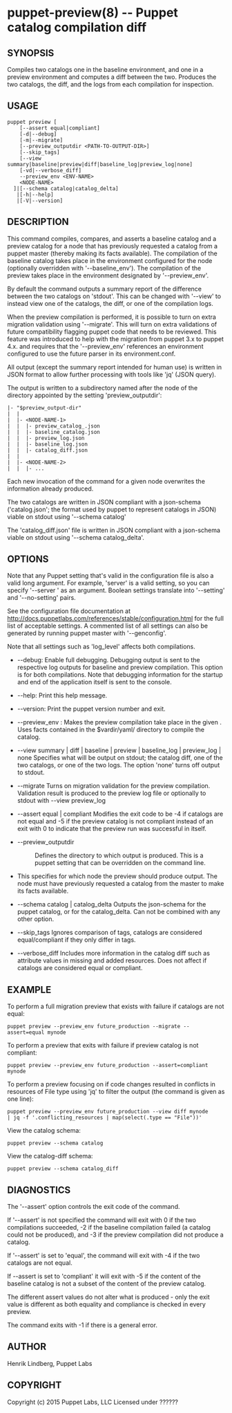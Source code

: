 puppet-preview(8) -- Puppet catalog compilation diff
========

SYNOPSIS
--------
Compiles two catalogs one in the baseline environment, and one in a preview environment
and computes a diff between the two. Produces the two catalogs, the diff, and the
logs from each compilation for inspection.

USAGE
-----
```
puppet preview [
    [--assert equal|compliant]
    [-d|--debug]
    [-m|--migrate]
    [--preview_outputdir <PATH-TO-OUTPUT-DIR>]
    [--skip_tags]
    [--view summary|baseline|preview|diff|baseline_log|preview_log|none]
    [-vd|--verbose_diff]
    --preview_env <ENV-NAME>
    <NODE-NAME>
  ]|[--schema catalog|catalog_delta]
   |[-h|--help]
   |[-V|--version]
```

DESCRIPTION
-----------
This command compiles, compares, and asserts a baseline catalog and a preview catalog
for a node that has previously requested a catalog from a puppet master (thereby making
its facts available). The compilation of the baseline catalog takes place in the
environment configured for the node (optionally overridden with '--baseline_env').
The compilation of the preview takes place in the environment
designated by '--preview_env'.

By default the command outputs a summary report of the difference between the two
catalogs on 'stdout'. This can be changed with '--view' to instead view
one of the catalogs, the diff, or one of the compilation logs.

When the preview compilation is performed, it is possible to turn on extra
migration validation using '--migrate'. This will turn on extra validations
of future compatibility flagging puppet code that needs to be reviewed. This
feature was introduced to help with the migration from puppet 3.x to puppet 4.x.
and requires that the '--preview_env' references an environment configured
to use the future parser in its environment.conf.

All output (except the summary report intended for human use) is written in
JSON format to allow further processing with tools like 'jq' (JSON query).

The output is written to a subdirectory named after the node of the directory appointed by the setting 'preview_outputdir':

    |- "$preview_output-dir"
    |  |
    |  |- <NODE-NAME-1>
    |  |  |- preview_catalog_.json
    |  |  |- baseline_catalog.json
    |  |  |- preview_log.json
    |  |  |- baseline_log.json
    |  |  |- catalog_diff.json
    |  |  
    |  |- <NODE-NAME-2>
    |  |  |- ...
 
Each new invocation of the command for a given node overwrites the information already produced.

The two catalogs are written in JSON compliant with a json-schema ('catalog.json'; the format
used by puppet to represent catalogs in JSON) viable on stdout using '--schema catalog'

The 'catalog_diff.json' file is written in JSON compliant with a json-schema viable on stdout
using '--schema catalog_delta'.

OPTIONS
-------

Note that any Puppet setting that's valid in the configuration file is also a
valid long argument. For example, 'server' is a valid setting, so you can
specify '--server <servername>' as an argument. Boolean settings translate into
'--setting' and '--no-setting' pairs.

See the configuration file documentation at
http://docs.puppetlabs.com/references/stable/configuration.html for the
full list of acceptable settings. A commented list of all settings can also be
generated by running puppet master with '--genconfig'.

Note that all settings such as 'log_level' affects both compilations.

* --debug:
  Enable full debugging. Debugging output is sent to the respective log outputs
  for baseline and preview compilation. This option is for both compilations.
  Note that debugging information for the startup and end of the application itself is
  sent to the console.

* --help:
  Print this help message.

* --version:
  Print the puppet version number and exit.

* --preview_env <ENV-NAME>:
  Makes the preview compilation take place in the given <ENV>.
  Uses facts contained in the $vardir/yaml/ directory to compile the catalog.
  
* --view summary | diff | baseline | preview | baseline_log | preview_log | none
  Specifies what will be output on stdout; the catalog diff, one of the two
  catalogs, or one of the two logs. The option 'none' turns off output to stdout.
  
* --migrate
  Turns on migration validation for the preview compilation. Validation result
  is produced to the preview log file or optionally to stdout with --view preview_log
  
* --assert equal | compliant
  Modifies the exit code to be -4 if catalogs are not equal and -5 if the preview
  catalog is not compliant instead of an exit with 0 to indicate that the preview run
  was successful in itself. 
  
* --preview_outputdir <DIR>
  Defines the directory to which output is produced.
  This is a puppet setting that can be overridden on the command line.

* <NODE-NAME>
  This specifies for which node the preview should produce output. The node must
  have previously requested a catalog from the master to make its facts available.
  
* --schema catalog | catalog_delta
  Outputs the json-schema for the puppet catalog, or for the catalog_delta. Can not be
  combined with any other option.
  
* --skip_tags
  Ignores comparison of tags, catalogs are considered equal/compliant if they only
  differ in tags.
  
* --verbose_diff
  Includes more information in the catalog diff such as attribute values in
  missing and added resources. Does not affect if catalogs are considered equal or
  compliant.


EXAMPLE
-------
To perform a full migration preview that exists with failure if catalogs are not equal:

    puppet preview --preview_env future_production --migrate --assert=equal mynode
    
To perform a preview that exits with failure if preview catalog is not compliant:

    puppet preview --preview_env future_production --assert=compliant mynode

To perform a preview focusing on if code changes resulted in conflicts in
resources of File type using 'jq' to filter the output (the command is given as one line):

    puppet preview --preview_env future_production --view diff mynode 
    | jq -f '.conflicting_resources | map(select(.type == "File"))'
    
View the catalog schema:

    puppet preview --schema catalog
    
View the catalog-diff schema:

    puppet preview --schema catalog_diff
    
DIAGNOSTICS
-----------
The '--assert' option controls the exit code of the command.

If '--assert' is not specified the command will exit with 0 if the two compilations
succeeded, -2 if the baseline compilation failed (a catalog could not be
produced), and -3 if the preview compilation did not produce a catalog.

If '--assert' is set to 'equal', the command will exit with -4 if the two catalogs
are not equal.

If --assert is set to 'compliant' it will exit with -5 if the content of the
baseline catalog is not a subset of the content of the preview catalog.

The different assert values do not alter what is produced - only the exit value is
different as both equality and compliance is checked in every preview.

The command exits with -1 if there is a general error.

AUTHOR
------
Henrik Lindberg, Puppet Labs


COPYRIGHT
---------
Copyright (c) 2015 Puppet Labs, LLC Licensed under ??????

